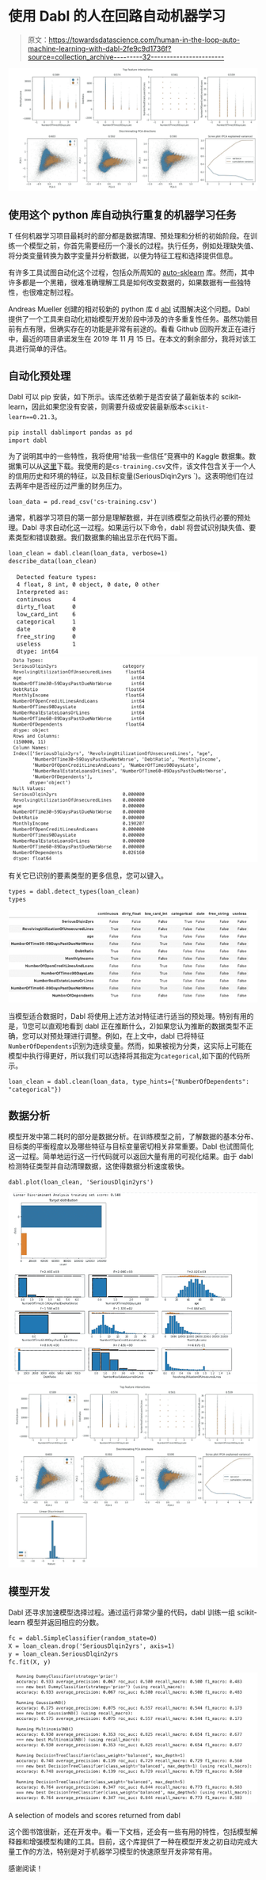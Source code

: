 # 使用 Dabl 的人在回路自动机器学习

> 原文：<https://towardsdatascience.com/human-in-the-loop-auto-machine-learning-with-dabl-2fe9c9d1736f?source=collection_archive---------32----------------------->

![](img/d5d2bdd0c6f35136d897ddfd88612b17.png)

## 使用这个 python 库自动执行重复的机器学习任务

T 任何机器学习项目最耗时的部分都是数据清理、预处理和分析的初始阶段。在训练一个模型之前，你首先需要经历一个漫长的过程。执行任务，例如处理缺失值、将分类变量转换为数字变量并分析数据，以便为特征工程和选择提供信息。

有许多工具试图自动化这个过程，包括众所周知的 [auto-sklearn](https://automl.github.io/auto-sklearn/master/) 库。然而，其中许多都是一个黑箱，很难准确理解工具是如何改变数据的，如果数据有一些独特性，也很难定制过程。

Andreas Mueller 创建的相对较新的 python 库 d [abl](https://amueller.github.io/dabl/dev/quick_start.html) 试图解决这个问题。Dabl 提供了一个工具来自动化初始模型开发阶段中涉及的许多重复性任务。虽然功能目前有点有限，但确实存在的功能是非常有前途的。看看 Github 回购开发正在进行中，最近的项目承诺发生在 2019 年 11 月 15 日。在本文的剩余部分，我将对该工具进行简单的评估。

## 自动化预处理

Dabl 可以 pip 安装，如下所示。该库还依赖于是否安装了最新版本的 scikit-learn，因此如果您没有安装，则需要升级或安装最新版本`scikit-learn==0.21.3`。

```
pip install dablimport pandas as pd
import dabl
```

为了说明其中的一些特性，我将使用“给我一些信任”竞赛中的 Kaggle 数据集。数据集可以从[这里](https://www.kaggle.com/c/GiveMeSomeCredit/data)下载。我使用的是`cs-training.csv`文件，该文件包含关于一个人的信用历史和环境的特征，以及目标变量(SeriousDiqin2yrs `)。这表明他们在过去两年中是否经历过严重的财务压力。

```
loan_data = pd.read_csv('cs-training.csv')
```

通常，机器学习项目的第一部分是理解数据，并在训练模型之前执行必要的预处理。Dabl 寻求自动化这一过程。如果运行以下命令，dabl 将尝试识别缺失值、要素类型和错误数据。我们数据集的输出显示在代码下面。

```
loan_clean = dabl.clean(loan_data, verbose=1)
describe_data(loan_clean)
```

![](img/d7257cb050819727eecaa3456ab4c03a.png)![](img/05a5d52989de4d8e436a5160d93befa8.png)

有关它已识别的要素类型的更多信息，您可以键入。

```
types = dabl.detect_types(loan_clean)
types
```

![](img/4e2f4ac0b2e12173fbfd1e067e3502f3.png)

当模型适合数据时，Dabl 将使用上述方法对特征进行适当的预处理。特别有用的是，1)您可以直观地看到 dabl 正在推断什么，2)如果您认为推断的数据类型不正确，您可以对预处理进行调整。例如，在上文中，dabl 已将特征`NumberOfDependents`识别为连续变量。然而，如果被视为分类，这实际上可能在模型中执行得更好，所以我们可以选择将其指定为`categorical`,如下面的代码所示。

```
loan_clean = dabl.clean(loan_data, type_hints={"NumberOfDependents": "categorical"})
```

## 数据分析

模型开发中第二耗时的部分是数据分析。在训练模型之前，了解数据的基本分布、目标类的平衡程度以及哪些特征与目标变量密切相关非常重要。Dabl 也试图简化这一过程。简单地运行这一行代码就可以返回大量有用的可视化结果。由于 dabl 检测特征类型并自动清理数据，这使得数据分析速度极快。

```
dabl.plot(loan_clean, 'SeriousDlqin2yrs')
```

![](img/5d4e0612187e13f4167f3c9ace82628e.png)![](img/ef1187aa8420c852f1e7bbd12342e3a2.png)

## 模型开发

Dabl 还寻求加速模型选择过程。通过运行非常少量的代码，dabl 训练一组 scikit-learn 模型并返回相应的分数。

```
fc = dabl.SimpleClassifier(random_state=0)
X = loan_clean.drop('SeriousDlqin2yrs', axis=1)
y = loan_clean.SeriousDlqin2yrs
fc.fit(X, y)
```

![](img/9c8d428243f5c3db1c2b5f3cea9adeb6.png)

A selection of models and scores returned from dabl

这个图书馆很新，还在开发中。看一下文档，还会有一些有用的特性，包括模型解释器和增强模型构建的工具。目前，这个库提供了一种在模型开发之初自动完成大量工作的方法，特别是对于机器学习模型的快速原型开发非常有用。

感谢阅读！